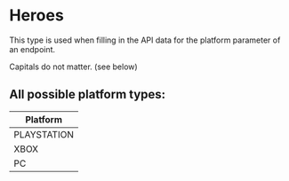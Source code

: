 # Heroes
This type is used when filling in the API data for the platform parameter of an endpoint.

Capitals do not matter. (see below)

## All possible platform types:
| Platform        |
| ----------- |
| PLAYSTATION |
| XBOX |
| PC |
